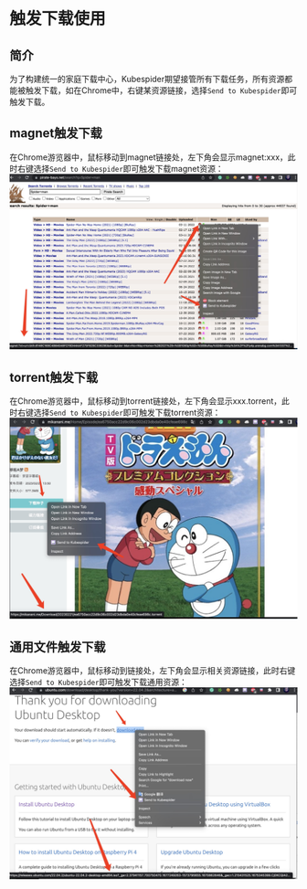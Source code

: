 # 触发下载使用
## 简介
为了构建统一的家庭下载中心，Kubespider期望接管所有下载任务，所有资源都能被触发下载，如在Chrome中，右键某资源链接，选择`Send to Kubespider`即可触发下载。

## magnet触发下载
在Chrome游览器中，鼠标移动到magnet链接处，左下角会显示magnet:xxx，此时右键选择`Send to Kubespider`即可触发下载magnet资源：
![img](images/magnet_trigger.jpg)

## torrent触发下载
在Chrome游览器中，鼠标移动到torrent链接处，左下角会显示xxx.torrent，此时右键选择`Send to Kubespider`即可触发下载torrent资源：
![img](images/torrent_trigger.jpg)

## 通用文件触发下载
在Chrome游览器中，鼠标移动到链接处，左下角会显示相关资源链接，此时右键选择`Send to Kubespider`即可触发下载通用资源：
![img](images/general_trigger.jpg)
